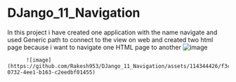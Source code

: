 # DJango_11_Navigation

In this project i have created one application with the name navigate
and used Generic path to connect to the view on web
and created two html page because i want to navigate one HTML page to another
          ![image](https://github.com/Rakesh953/DJango_11_Navigation/assets/114344426/bcf730a9-21c1-470b-8be6-89411a5ebb83)

          ![image](https://github.com/Rakesh953/DJango_11_Navigation/assets/114344426/f3cc09ca-0732-4ee1-b163-c2eedbf01455)


